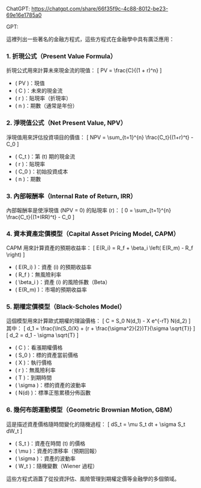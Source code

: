 ChatGPT: https://chatgpt.com/share/66f35f9c-4c88-8012-be23-69e16e1785a0

GPT:

這裡列出一些著名的金融方程式，這些方程式在金融學中具有廣泛應用：

### 1. **折現公式（Present Value Formula）**
折現公式用來計算未來現金流的現值：
\[ PV = \frac{C}{(1 + r)^n} \]
- \( PV \)：現值
- \( C \)：未來的現金流
- \( r \)：貼現率（折現率）
- \( n \)：期數（通常是年份）

### 2. **淨現值公式（Net Present Value, NPV）**
淨現值用來評估投資項目的價值：
\[ NPV = \sum_{t=1}^{n} \frac{C_t}{(1+r)^t} - C_0 \]
- \( C_t \)：第 \(t\) 期的現金流
- \( r \)：貼現率
- \( C_0 \)：初始投資成本
- \( n \)：期數

### 3. **內部報酬率（Internal Rate of Return, IRR）**
內部報酬率是使淨現值 \(NPV = 0\) 的貼現率 \(r\)：
\[ 0 = \sum_{t=1}^{n} \frac{C_t}{(1+IRR)^t} - C_0 \]

### 4. **資本資產定價模型（Capital Asset Pricing Model, CAPM）**
CAPM 用來計算資產的預期收益率：
\[ E(R_i) = R_f + \beta_i \left( E(R_m) - R_f \right) \]
- \( E(R_i) \)：資產 \(i\) 的預期收益率
- \( R_f \)：無風險利率
- \( \beta_i \)：資產 \(i\) 的風險係數（Beta）
- \( E(R_m) \)：市場的預期收益率

### 5. **期權定價模型（Black-Scholes Model）**
這個模型用來計算歐式期權的理論價格：
\[ C = S_0 N(d_1) - X e^{-rT} N(d_2) \]
其中：
\[ d_1 = \frac{\ln(S_0/X) + (r + \frac{\sigma^2}{2})T}{\sigma \sqrt{T}} \]
\[ d_2 = d_1 - \sigma \sqrt{T} \]
- \( C \)：看漲期權價格
- \( S_0 \)：標的資產當前價格
- \( X \)：執行價格
- \( r \)：無風險利率
- \( T \)：到期時間
- \( \sigma \)：標的資產的波動率
- \( N(d) \)：標準正態累積分佈函數

### 6. **幾何布朗運動模型（Geometric Brownian Motion, GBM）**
這是描述資產價格隨時間變化的隨機過程：
\[ dS_t = \mu S_t dt + \sigma S_t dW_t \]
- \( S_t \)：資產在時間 \(t\) 的價格
- \( \mu \)：資產的漂移率（預期回報）
- \( \sigma \)：資產的波動率
- \( W_t \)：隨機變數（Wiener 過程）

這些方程式涵蓋了從投資評估、風險管理到期權定價等金融學的多個領域。